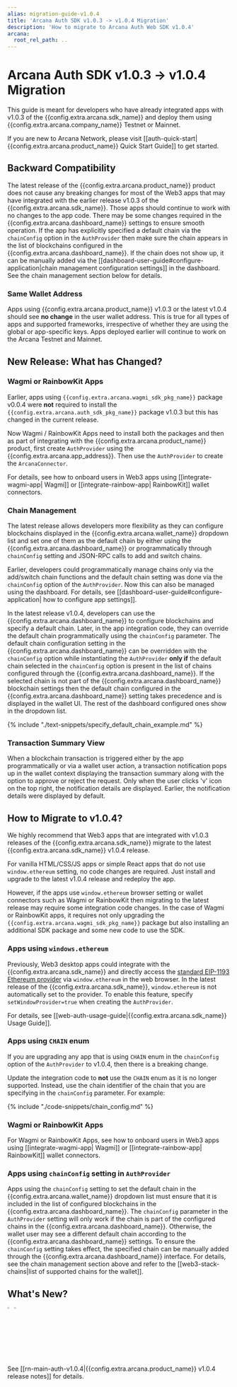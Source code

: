 ```yaml
---
alias: migration-guide-v1.0.4
title: 'Arcana Auth SDK v1.0.3 -> v1.0.4 Migration'
description: 'How to migrate to Arcana Auth Web SDK v1.0.4'
arcana:
  root_rel_path: ..
---
```


# Arcana Auth SDK v1.0.3 -> v1.0.4 Migration

This guide is meant for developers who have already integrated apps with v1.0.3 of the {{config.extra.arcana.sdk_name}} and deploy them using {{config.extra.arcana.company_name}} Testnet or Mainnet. 

If you are new to Arcana Network, please visit [[auth-quick-start|{{config.extra.arcana.product_name}} Quick Start Guide]] to get started.


## Backward Compatibility

The latest release of the {{config.extra.arcana.product_name}} product does not cause any breaking changes for most of the Web3 apps that may have integrated with the earlier release v1.0.3 of the {{config.extra.arcana.sdk_name}}. Those apps should continue to work with no changes to the app code. There may be some changes required in the {{config.extra.arcana.dashboard_name}} settings to ensure smooth operation. If the app has explicitly specified a default chain via the `chainConfig` option in the `AuthProvider` then make sure the chain appears in the list of blockchains configured in the {{config.extra.arcana.dashboard_name}}. If the chain does not show up, it can be manually added via the [[dashboard-user-guide#configure-application|chain management configuration settings]] in the dashboard.  See the chain management section below for details.

### Same Wallet Address

Apps using {{config.extra.arcana.product_name}} v1.0.3 or the latest v1.0.4 should see **no change** in the user wallet address. This is true for all types of apps and supported frameworks, irrespective of whether they are using the global or app-specific keys. Apps deployed earlier will continue to work on the Arcana Testnet and Mainnet. 

## New Release: What has Changed?

### Wagmi or RainbowKit Apps

Earlier, apps using `{{config.extra.arcana.wagmi_sdk_pkg_name}}` package v0.0.4 were **not** required to install the `{{config.extra.arcana.auth_sdk_pkg_name}}` package v1.0.3 but this has changed in the current release.

Now Wagmi / RainbowKit Apps need to install both the packages and then as part of integrating with the {{config.extra.arcana.product_name}} product, first create `AuthProvider` using the {{config.extra.arcana.app_address}}. Then use the `AuthProvider` to create the `ArcanaConnector`. 

For details, see how to onboard users in Web3 apps using [[integrate-wagmi-app| Wagmi]] or [[integrate-rainbow-app| RainbowKit]] wallet connectors.

### Chain Management

The latest release allows developers more flexibility as they can configure blockchains displayed in the {{config.extra.arcana.wallet_name}} dropdown list and set one of them as the default chain by either using the {{config.extra.arcana.dashboard_name}} or programmatically through `chainConfig` setting and JSON-RPC calls to add and switch chains. 

Earlier, developers could programmatically manage chains only via the add/switch chain functions and the default chain setting was done via the `chainConfig` option of the `AuthProvider`. Now this can also be managed using the dashboard. For details, see [[dashboard-user-guide#configure-application| how to configure app settings]]. 

In the latest release v1.0.4, developers can use the {{config.extra.arcana.dashboard_name}} to configure blockchains and specify a default chain. Later, in the app integration code, they can override the default chain programmatically using the `chainConfig` parameter. The default chain configuration setting in the {{config.extra.arcana.dashboard_name}} can be overridden with the `chainConfig` option while instantiating the `AuthProvider` **only if** the default chain selected in the `chainConfig` option is present in the list of chains configured through the {{config.extra.arcana.dashboard_name}}. If the selected chain is not part of the {{config.extra.arcana.dashboard_name}} blockchain settings then the default chain configured in the {{config.extra.arcana.dashboard_name}} setting takes precedence and is displayed in the wallet UI. The rest of the dashboard configured ones show in the dropdown list.

{% include "./text-snippets/specify_default_chain_example.md" %}

### Transaction Summary View

When a blockchain transaction is triggered either by the app programmatically or via a wallet user action, a transaction notification pops up in the wallet context displaying the transaction summary along with the option to approve or reject the request. Only when the user clicks 'v' icon on the top right, the notification details are displayed. Earlier, the notification details were displayed by default.

## How to Migrate to v1.0.4?

We highly recommend that Web3 apps that are integrated with v1.0.3 releases of the {{config.extra.arcana.sdk_name}} migrate to the latest {{config.extra.arcana.sdk_name}} v1.0.4 release.

For vanilla HTML/CSS/JS apps or simple React apps that do not use `window.ethereum` setting, no code changes are required. Just install and upgrade to the latest v1.0.4 release and redeploy the app. 

However, if the apps use `window.ethereum` browser setting or wallet connectors such as Wagmi or RainbowKit then migrating to the latest release may require some integration code changes. In the case of Wagmi or RainbowKit apps, it requires not only upgrading the `{{config.extra.arcana.wagmi_sdk_pkg_name}}` package but also installing an additional SDK package and some new code to use the SDK.  

### Apps using `windows.ethereum`

Previously, Web3 desktop apps could integrate with the {{config.extra.arcana.sdk_name}} and directly access the [standard EIP-1193 Ethereum provider](https://eips.ethereum.org/EIPS/eip-1193) via `window.ethereum` in the web browser. In the latest release of the {{config.extra.arcana.sdk_name}}, `window.ethereum` is not automatically set to the provider. To enable this feature, specify `setWindowProvider=true` when creating the `AuthProvider`.
     
For details, see [[web-auth-usage-guide|{{config.extra.arcana.sdk_name}} Usage Guide]].

### Apps using `CHAIN` enum

If you are upgrading any app that is using `CHAIN` enum in the `chainConfig` option of the `AuthProvider` to v1.0.4, then there is a breaking change. 

Update the integration code to **not** use the `CHAIN` enum as it is no longer supported.  Instead, use the chain identifier of the chain that you are specifying in the `chainConfig` parameter.  For example:

{% include "./code-snippets/chain_config.md" %}

### Wagmi or RainbowKit Apps

For Wagmi or RainbowKit Apps, see how to onboard users in Web3 apps using [[integrate-wagmi-app| Wagmi]] or [[integrate-rainbow-app| RainbowKit]] wallet connectors. 

### Apps using `chainConfig` setting in `AuthProvider`

Apps using the `chainConfig` setting to set the default chain in the {{config.extra.arcana.wallet_name}} dropdown list must ensure that it is included in the list of configured blockchains in the {{config.extra.arcana.dashboard_name}}. The `chainConfig` parameter in the `AuthProvider` setting will only work if the chain is part of the configured chains in the {{config.extra.arcana.dashboard_name}}. Otherwise, the wallet user may see a different default chain according to the {{config.extra.arcana.dashboard_name}} settings. To ensure the `chainConfig` setting takes effect, the specified chain can be manually added through the {{config.extra.arcana.dashboard_name}} interface. For details, see the chain management section above and refer to the [[web3-stack-chains|list of supported chains for the wallet]].

## What's New?

<img src="{{config.extra.arcana.img_dir}}/icon_new_light.{{config.extra.arcana.img_png}}#only-light" alt="New icon" width="3%" /><img src="{{config.extra.arcana.img_dir}}/icon_new_dark.{{config.extra.arcana.img_png}}#only-dark" alt="New icon" width="3%" />

See [[rn-main-auth-v1.0.4|{{config.extra.arcana.product_name}} v1.0.4 release notes]] for details.
